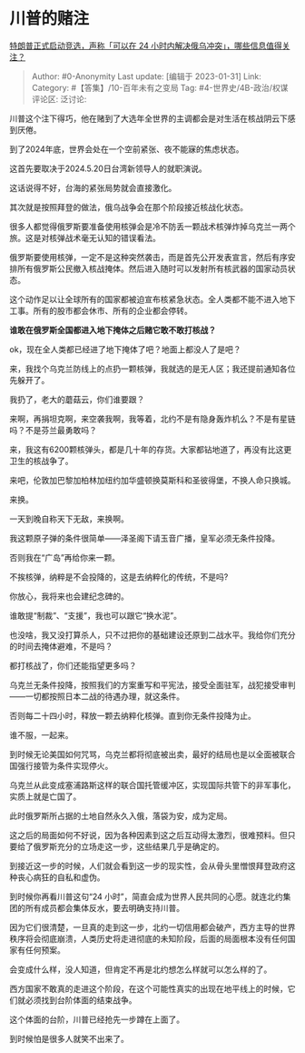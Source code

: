 # 川普的赌注
[特朗普正式启动竞选，声称「可以在 24 小时内解决俄乌冲突」，哪些信息值得关注？](https://www.zhihu.com/question/581167431/answer/2868840983)

> Author: #0-Anonymity
> Last update: [编辑于 2023-01-31]
> Link:
> Category: #【答集】/10-百年未有之变局
> Tag: #4-世界史/4B-政治/权谋
> 评论区:
> 泛讨论:

川普这个注下得巧，他在赌到了大选年全世界的主调都会是对生活在核战阴云下感到厌倦。

到了2024年底，世界会处在一个空前紧张、夜不能寐的焦虑状态。

这首先要取决于2024.5.20日台湾新领导人的就职演说。

这话说得不好，台海的紧张局势就会直接激化。

其次就是按照拜登的做法，俄乌战争会在那个阶段接近核战化状态。

很多人都觉得俄罗斯要准备使用核弹会是冷不防丢一颗战术核弹炸掉乌克兰一两个旅。这是对核弹战术毫无认知的错误看法。

俄罗斯要使用核弹，一定不是这种突然袭击，而是首先公开发表宣言，然后有序安排所有俄罗斯公民撤入核战掩体。然后进入随时可以发射所有核武器的国家动员状态。

这个动作足以让全球所有的国家都被迫宣布核紧急状态。全人类都不能不进入地下工事。所有的股市都会休市、所有的企业都会停转。

**谁敢在俄罗斯全国都进入地下掩体之后赌它敢不敢打核战？**

ok，现在全人类都已经进了地下掩体了吧？地面上都没人了是吧？

来，我找个乌克兰防线上的点扔一颗核弹，我就选的是无人区；我还提前通知各位先躲开了。

我扔了，老大的蘑菇云，你们谁要跟？

来啊，再捐坦克啊，来空袭我啊，我等着，北约不是有隐身轰炸机么？不是有星链吗？不是芬兰最勇敢吗？

来，我这有6200颗核弹头，都是几十年的存货。大家都钻地道了，再没有比这更卫生的核战争了。

来吧，伦敦加巴黎加柏林加纽约加华盛顿换莫斯科和圣彼得堡，不换人命只换城。

来换。

一天到晚自称天下无敌，来换啊。

我这颗原子弹的条件很简单——泽圣阁下请玉音广播，皇军必须无条件投降。

否则我在“广岛”再给你来一颗。

不挨核弹，纳粹是不会投降的，这是去纳粹化的传统，不是吗?

你放心，我将来也会建纪念碑的。

谁敢提“制裁”、“支援”，我也可以跟它“换水泥”。

也没啥，我又没打算杀人，只不过把你的基础建设还原到二战水平。我给你们充分的时间去掩体避难，不是吗？

都打核战了，你们还能指望更多吗？

乌克兰无条件投降，按照我们的方案重写和平宪法，接受全面驻军，战犯接受审判——一切都按照日本二战的待遇办理，就这条件。

否则每二十四小时，释放一颗去纳粹化核弹。直到你无条件投降为止。

谁不服，一起来。

到时候无论美国如何咒骂，乌克兰都将彻底被出卖，最好的结局也是以全面被联合国强行接管为条件实现停火。

乌克兰从此变成塞浦路斯这样的联合国托管缓冲区，实现国际共管下的非军事化，实质上就是亡国了。

此时俄罗斯所占据的土地自然永久入俄，落袋为安，成为定局。

这之后的局面如何不好说，因为各种因素到这之后互动得太激烈，很难预料。但只要给了俄罗斯充分的立场走这一步，这些结果几乎是确定的。

到接近这一步的时候，人们就会看到这一步的现实性，会从骨头里憎恨拜登政府这种丧心病狂的自私和虚伪。

到时候你再看川普这句“24 小时”，简直会成为世界人民共同的心愿。就连北约集团的所有成员都会集体反水，要去明确支持川普。

因为它们很清楚，一旦真的走到这一步，北约一切信用都会破产，西方主导的世界秩序将会彻底崩溃，人类历史将走进彻底的未知阶段，后面的局面根本没有任何国家有任何预案。

会变成什么样，没人知道，但肯定不再是北约想怎么样就可以怎么样的了。

西方国家不敢真的走进这个阶段，在这个可能性真实的出现在地平线上的时候，它们就必须找到台阶体面的结束战争。

这个体面的台阶，川普已经抢先一步蹲在上面了。

到时候怕是很多人就笑不出来了。
